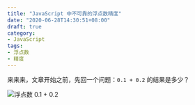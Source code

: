 ```yaml
---
title: "JavaScript 中不可靠的浮点数精度"
date: "2020-06-28T14:30:51+08:00"
draft: true
category:
- JavaScript
tags:
- 浮点数
- 精度
---
```

来来来，文章开始之前，先回一个问题：`0.1 + 0.2` 的结果是多少？

![浮点数 0.1 + 0.2](http://101.201.57.17/wp-content/uploads/2020/04/%E6%B5%AE%E7%82%B9%E6%95%B00.10.2.png "浮点数 0.1 + 0.2")